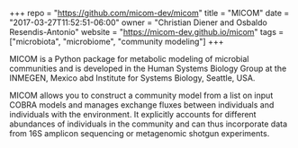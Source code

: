 +++
repo = "https://github.com/micom-dev/micom"
title = "MICOM"
date = "2017-03-27T11:52:51-06:00"
owner = "Christian Diener and Osbaldo Resendis-Antonio"
website = "https://micom-dev.github.io/micom"
tags = ["microbiota", "microbiome", "community modeling"]
+++

MICOM is a Python package for metabolic modeling of microbial communities
and is developed in the Human Systems Biology Group at the INMEGEN, Mexico
abd Institute for Systems Biology, Seattle, USA.

MICOM allows you to construct a community model from a list on input COBRA
models and manages exchange fluxes between individuals and individuals with the
environment. It explicitly accounts for different abundances of individuals in
the community and can thus incorporate data from 16S amplicon sequencing or metagenomic
shotgun experiments.
